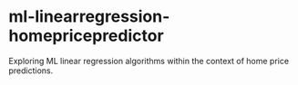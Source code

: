 # ml-linearregression-homepricepredictor
Exploring ML linear regression algorithms within the context of home price predictions.
